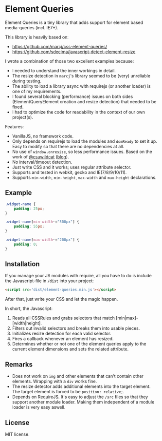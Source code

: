 Element Queries
===================

Element Queries is a tiny library that adds support for element based media-queries (incl. IE7+).

This library is heavily based on:

- https://github.com/marcj/css-element-queries/
- https://github.com/sdecima/javascript-detect-element-resize

I wrote a combination of those two excellent examples because:

- I needed to understand the inner workings in detail.
- The resize detection in `marcj`'s library seemed to be (very) unreliable during testing.
- The ability to load a library async with requirejs (or another loader) is one of my requirements.
- I found several blocking (performance) issues on both sides (ElementQueryElement creation and resize detection) that needed to be fixed.
- I had to optimize the code for readability in the context of our own project(s). 

Features:

- VanillaJS, no framework code.
- Only depends on requirejs to load the modules and `domReady` to set it up. Easy to modify so that there are no dependencies at all.
- No use of `window.onresize`, so less performance issues. Based on the work of [@csuwildcat](https://github.com/csuwildcat) ([blog](http://www.backalleycoder.com/about/)).
- No interval/timeout detection.
- Just write CSS and it works; uses regular attribute selector.
- Supports and tested in webkit, gecko and IE(7/8/9/10/11).
- Supports `min-width`, `min-height`, `max-width` and `max-height` declarations.

Example
-------

```css
.widget-name {
    padding: 25px;
}

.widget-name[min-width~="500px"] {
    padding: 55px;
}

.widget-name[max-width~="200px"] {
    padding: 0;
}
```

Installation
------

If you manage your JS modules with require, all you have to do is include the Javascript-file in `/dist` into your project:

```html
<script src='dist/element-queries.min.js'></script>
```

After that, just write your CSS and let the magic happen.

In short, the Javascript:

1. Reads all CSSRules and grabs selectors that match [min|max]-[width|height].
2. Filters out invalid selectors and breaks them into usable pieces.
3. Initializes resize detection for each valid selector.
4. Fires a callback whenever an element has resized.
5. Determines whether or not one of the element queries apply to the current element dimensions and sets the related attribute.

Remarks
------

- Does not work on `img` and other elements that can't contain other elements. Wrapping with a `div` works fine.
- The resize detector adds additional elements into the target element. The target element is forced to be `position: relative;`.
- Depends on RequireJS. It's easy to adjust the `/src` files so that they support another module loader. Making them independent of a module loader is very easy aswell.

License
-------

MIT license.